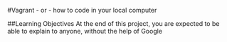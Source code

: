 #Vagrant - or - how to code in your local computer

##Learning Objectives
At the end of this project, you are expected to be able to explain to anyone, without the help of Google
